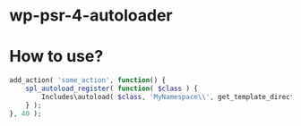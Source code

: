 # wp-psr-4-autoloader
# How to use?
```php
add_action( 'some_action', function() {
    spl_autoload_register( function( $class ) {
        Includes\autoload( $class, 'MyNamespace\\', get_template_directory() );
    } );
}, 40 );
```
